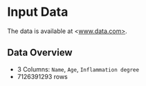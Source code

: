 # Input Data

The data is available at <www.data.com>.

## Data Overview

- 3 Columns: `Name`, `Age`, `Inflammation degree`
- 7126391293 rows